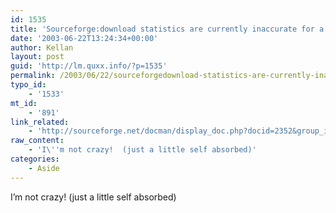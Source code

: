 ```yaml
---
id: 1535
title: 'Sourceforge:download statistics are currently inaccurate for a large number of projects'
date: '2003-06-22T13:24:34+00:00'
author: Kellan
layout: post
guid: 'http://lm.quxx.info/?p=1535'
permalink: /2003/06/22/sourceforgedownload-statistics-are-currently-inaccurate-for-a-large-number-of-projects/
typo_id:
    - '1533'
mt_id:
    - '891'
link_related:
    - 'http://sourceforge.net/docman/display_doc.php?docid=2352&group_id=1#bugs'
raw_content:
    - 'I\''m not crazy!  (just a little self absorbed)'
categories:
    - Aside
---
```


I’m not crazy! (just a little self absorbed)